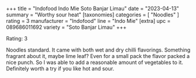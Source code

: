 +++
title = "Indofood Indo Mie Soto Banjar Limau"
date = "2023-04-13"
summary = "Worthy sour heat"
[taxonomies]
categories = [ "Noodles" ]
rating = 3
manufacturer = "Indofood"
line = "Indo Mie"
[extra]
upc = 089686011692
variety = "Soto Banjar Limau"
+++

Rating: 3

Noodles standard.
It came with both wet and dry chilli flavorings.
Something fragrant about it, maybe lime leaf?
Even for a small pack the flavor packed a nice punch.
So I was able to add a reasonable amount of vegetables to it.
Definitely worth a try if you like hot and sour.
